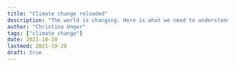 ```yaml
---
title: "Climate change reloaded"
description: "The world is changing. Here is what we need to understand."
author: "Christina Unger"
tags: ["climate change"]
date: 2021-10-20
lastmod: 2021-10-20
draft: true
---
```

